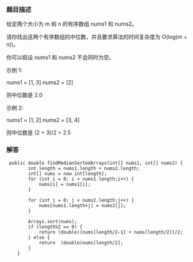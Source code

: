 ### 题目描述

给定两个大小为 m 和 n 的有序数组 nums1 和 nums2。

请你找出这两个有序数组的中位数，并且要求算法的时间复杂度为 O(log(m + n))。

你可以假设 nums1 和 nums2 不会同时为空。

示例 1:

nums1 = [1, 3]
nums2 = [2]

则中位数是 2.0

示例 2:

nums1 = [1, 2]
nums2 = [3, 4]

则中位数是 (2 + 3)/2 = 2.5

### 解答
```
 public double findMedianSortedArrays(int[] nums1, int[] nums2) {
        int length = nums1.length + nums2.length;
        int[] nums = new int[length];
        for (int i = 0; i < nums1.length;i++) {
            nums[i] = nums1[i];
        }

        for (int j = 0; j < nums2.length;j++) {
            nums[nums1.length+j] = nums2[j];
        }

        Arrays.sort(nums);
        if (length%2 == 0) {
            return (double)(nums[length/2-1] + nums[length/2])/2;
        } else {
            return  (double)nums[length/2];
        }
    }
```